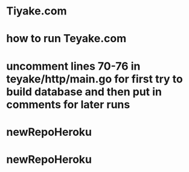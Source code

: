 # Tiyake.com

# how to run Teyake.com

# uncomment lines 70-76 in teyake/http/main.go for first try to build database and then put in comments for later runs
# newRepoHeroku
# newRepoHeroku
